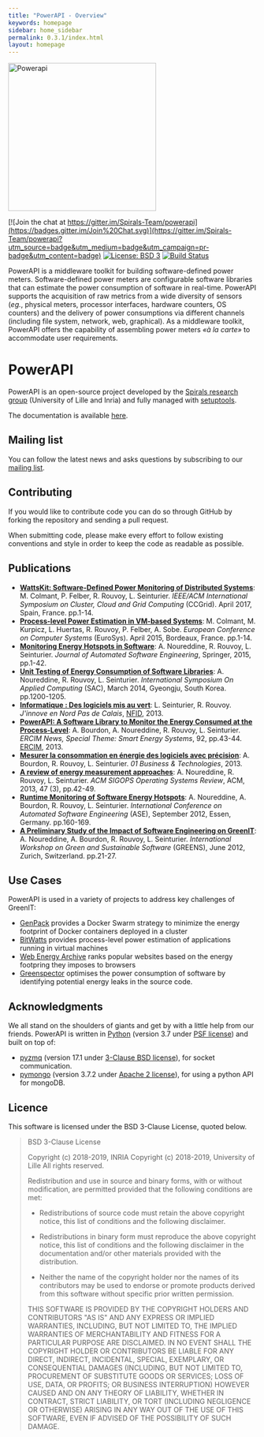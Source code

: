 ```yaml
---
title: "PowerAPI - Overview"
keywords: homepage
sidebar: home_sidebar
permalink: 0.3.1/index.html
layout: homepage
---
```


<img src="https://rawgit.com/Spirals-Team/powerapi/master/resources/logo/PowerAPI-logo.png" alt="Powerapi" width="300px">

[![Join the chat at https://gitter.im/Spirals-Team/powerapi](https://badges.gitter.im/Join%20Chat.svg)](https://gitter.im/Spirals-Team/powerapi?utm_source=badge&utm_medium=badge&utm_campaign=pr-badge&utm_content=badge)
[![License: BSD 3](https://img.shields.io/pypi/l/powerapi.svg)](https://opensource.org/licenses/BSD-3-Clause)
[![Build Status](https://img.shields.io/circleci/project/github/powerapi-ng/powerapi.svg)](https://circleci.com/gh/powerapi-ng/powerapi)

PowerAPI is a middleware toolkit for building software-defined power meters.
Software-defined power meters are configurable software libraries that can estimate the power consumption of software in real-time.
PowerAPI supports the acquisition of raw metrics from a wide diversity of sensors (*eg.*, physical meters, processor interfaces, hardware counters, OS counters) and the delivery of power consumptions via different channels (including file system, network, web, graphical).
As a middleware toolkit, PowerAPI offers the capability of assembling power meters *«à la carte»* to accommodate user requirements.

# PowerAPI
PowerAPI is an open-source project developed by the [Spirals research group](https://team.inria.fr/spirals) (University of Lille and Inria) and fully managed with [setuptools](https://pypi.org/project/setuptools/).

The documentation is available [here](https://powerapi.readthedocs.io).

## Mailing list
You can follow the latest news and asks questions by subscribing to our <a href="mailto:sympa@inria.fr?subject=subscribe powerapi">mailing list</a>.

## Contributing
If you would like to contribute code you can do so through GitHub by forking the repository and sending a pull request.

When submitting code, please make every effort to follow existing conventions and style in order to keep the code as readable as possible.

## Publications
* **[WattsKit: Software-Defined Power Monitoring of Distributed Systems](https://hal.inria.fr/hal-01439889)**: M. Colmant, P. Felber, R. Rouvoy, L. Seinturier. *IEEE/ACM International Symposium on Cluster, Cloud and Grid Computing* (CCGrid). April 2017, Spain, France. pp.1-14.
* **[Process-level Power Estimation in VM-based Systems](https://hal.inria.fr/hal-01130030)**: M. Colmant, M. Kurpicz, L. Huertas, R. Rouvoy, P. Felber, A. Sobe. *European Conference on Computer Systems* (EuroSys). April 2015, Bordeaux, France. pp.1-14.
* **[Monitoring Energy Hotspots in Software](https://hal.inria.fr/hal-01069142)**: A. Noureddine, R. Rouvoy, L. Seinturier. *Journal of Automated Software Engineering*, Springer, 2015, pp.1-42.
* **[Unit Testing of Energy Consumption of Software Libraries](https://hal.inria.fr/hal-00912613)**: A. Noureddine, R. Rouvoy, L. Seinturier. *International Symposium On Applied Computing* (SAC), March 2014, Gyeongju, South Korea. pp.1200-1205.
* **[Informatique : Des logiciels mis au vert](http://www.jinnove.com/Actualites/Informatique-des-logiciels-mis-au-vert)**: L. Seinturier, R. Rouvoy. *J'innove en Nord Pas de Calais*, [NFID](http://www.jinnove.com), 2013.
* **[PowerAPI: A Software Library to Monitor the Energy Consumed at the Process-Level](http://ercim-news.ercim.eu/en92/special/powerapi-a-software-library-to-monitor-the-energy-consumed-at-the-process-level)**: A. Bourdon, A. Noureddine, R. Rouvoy, L. Seinturier. *ERCIM News, Special Theme: Smart Energy Systems*, 92,  pp.43-44. [ERCIM](http://www.ercim.eu), 2013.
* **[Mesurer la consommation en énergie des logiciels avec précision](http://www.lifl.fr/digitalAssets/0/807_01info_130110_16_39.pdf)**: A. Bourdon, R. Rouvoy, L. Seinturier. *01 Business & Technologies*, 2013.
* **[A review of energy measurement approaches](https://hal.inria.fr/hal-00912996v2)**: A. Noureddine, R. Rouvoy, L. Seinturier. *ACM SIGOPS Operating Systems Review*, ACM, 2013, 47 (3), pp.42-49.
* **[Runtime Monitoring of Software Energy Hotspots](https://hal.inria.fr/hal-00715331)**: A. Noureddine, A. Bourdon, R. Rouvoy, L. Seinturier. *International Conference on Automated Software Engineering* (ASE), September 2012, Essen, Germany. pp.160-169.
* **[A Preliminary Study of the Impact of Software Engineering on GreenIT](https://hal.inria.fr/hal-00681560)**: A. Noureddine, A. Bourdon, R. Rouvoy, L. Seinturier. *International Workshop on Green and Sustainable Software* (GREENS), June 2012, Zurich, Switzerland. pp.21-27.

## Use Cases
PowerAPI is used in a variety of projects to address key challenges of GreenIT:
* [GenPack](https://hal.inria.fr/hal-01403486) provides a Docker Swarm strategy to minimize the energy footprint of  Docker containers deployed in a cluster
* [BitWatts](http://bitwatts.powerapi.org) provides process-level power estimation of applications running in virtual machines
* [Web Energy Archive](http://webenergyarchive.com) ranks popular websites based on the energy footpring they imposes to browsers
* [Greenspector](http://greenspector.com) optimises the power consumption of software by identifying potential energy leaks in the source code.

## Acknowledgments
We all stand on the shoulders of giants and get by with a little help from our friends. PowerAPI is written in [Python](https://www.python.org/) (version 3.7 under [PSF license](https://docs.python.org/3/license.html)) and built on top of:
* [pyzmq](https://github.com/zeromq/pyzmq) (version 17.1 under [3-Clause BSD license](https://opensource.org/licenses/BSD-3-Clause)), for socket communication.
* [pymongo](https://github.com/mongodb/mongo-python-driver) (version 3.7.2 under [Apache 2 license](https://github.com/mongodb/mongo-python-driver/blob/master/LICENSE)), for using a python API for mongoDB.

## Licence

This software is licensed under the BSD 3-Clause License, quoted below.

> BSD 3-Clause License
>
> Copyright (c) 2018-2019, INRIA
> Copyright (c) 2018-2019, University of Lille
> All rights reserved.
>
> Redistribution and use in source and binary forms, with or without
> modification, are permitted provided that the following conditions are met:
>
> * Redistributions of source code must retain the above copyright notice, this
>   list of conditions and the following disclaimer.
>
> * Redistributions in binary form must reproduce the above copyright notice,
>   this list of conditions and the following disclaimer in the documentation
>   and/or other materials provided with the distribution.
>
> * Neither the name of the copyright holder nor the names of its
>   contributors may be used to endorse or promote products derived from
>   this software without specific prior written permission.
>
> THIS SOFTWARE IS PROVIDED BY THE COPYRIGHT HOLDERS AND CONTRIBUTORS "AS IS"
> AND ANY EXPRESS OR IMPLIED WARRANTIES, INCLUDING, BUT NOT LIMITED TO, THE
> IMPLIED WARRANTIES OF MERCHANTABILITY AND FITNESS FOR A PARTICULAR PURPOSE ARE
> DISCLAIMED. IN NO EVENT SHALL THE COPYRIGHT HOLDER OR CONTRIBUTORS BE LIABLE
> FOR ANY DIRECT, INDIRECT, INCIDENTAL, SPECIAL, EXEMPLARY, OR CONSEQUENTIAL
> DAMAGES (INCLUDING, BUT NOT LIMITED TO, PROCUREMENT OF SUBSTITUTE GOODS OR
> SERVICES; LOSS OF USE, DATA, OR PROFITS; OR BUSINESS INTERRUPTION) HOWEVER
> CAUSED AND ON ANY THEORY OF LIABILITY, WHETHER IN CONTRACT, STRICT LIABILITY,
> OR TORT (INCLUDING NEGLIGENCE OR OTHERWISE) ARISING IN ANY WAY OUT OF THE USE
> OF THIS SOFTWARE, EVEN IF ADVISED OF THE POSSIBILITY OF SUCH DAMAGE.
